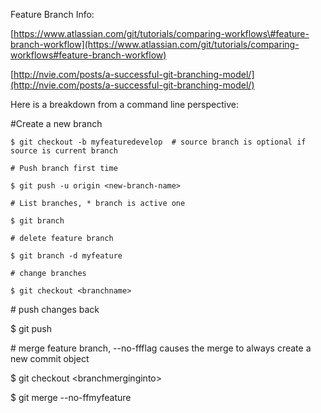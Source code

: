Feature Branch Info:

[https://www.atlassian.com/git/tutorials/comparing-workflows\#feature-branch-workflow](https://www.atlassian.com/git/tutorials/comparing-workflows#feature-branch-workflow)

[http://nvie.com/posts/a-successful-git-branching-model/](http://nvie.com/posts/a-successful-git-branching-model/)

Here is a breakdown from a command line perspective:

\#Create a new branch

`$ git checkout -b myfeaturedevelop  # source branch is optional if source is current branch`

`# Push branch first time`

`$ git push -u origin <new-branch-name>`

`# List branches, * branch is active one`

`$ git branch`

`# delete feature branch`

`$ git branch -d myfeature`

`# change branches`

`$ git checkout <branchname>`



\# push changes back

$ git push

\# merge feature branch, --no-ffflag causes the merge to always create a new commit object

$ git checkout &lt;branchmerginginto&gt;

$ git merge --no-ffmyfeature

